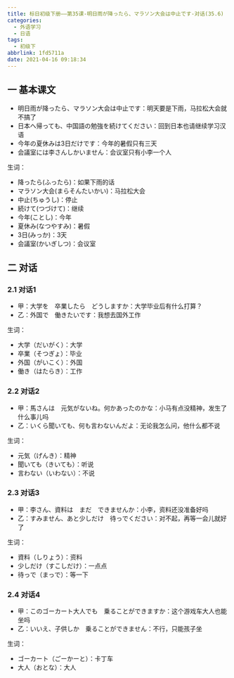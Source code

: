```yaml
---
title: 标日初级下册——第35课-明日雨が降ったら、マラソン大会は中止です-对话(35.6)
categories:
  - 外语学习
  - 日语
tags:
  - 初级下
abbrlink: 1fd5711a
date: 2021-04-16 09:18:34
---
```

## 一 基本课文

* 明日雨が降ったら、マラソン大会は中止です：明天要是下雨，马拉松大会就不搞了
* 日本へ帰っても、中国語の勉強を続けてください：回到日本也请继续学习汉语
* 今年の夏休みは3日だけです：今年的暑假只有三天
* 会議室には李さんしかいません：会议室只有小李一个人

<!--more-->

生词：

* 降ったら(ふったら)：如果下雨的话
* マラソン大会(まらそんたいかい)：马拉松大会
* 中止(ちゅうし)：停止
* 続けて(つづけて)：继续
* 今年(ことし)：今年
* 夏休み(なつやすみ)：暑假
* 3日(みっか)：3天
* 会議室(かいぎしつ)：会议室

## 二 对话

### 2.1 对话1

* 甲：大学を　卒業したら　どうしますか：大学毕业后有什么打算？
* 乙：外国で　働きたいです：我想去国外工作


生词：

* 大学（だいがく）：大学
* 卒業（そつぎょ）：毕业
* 外国（がいこく）：外国
* 働き（はたらき）：工作

###  2.2 对话2

* 甲：馬さんは　元気がないね。何かあったのかな：小马有点没精神，发生了什么事儿吗
* 乙：いくら聞いても、何も言わないんだよ：无论我怎么问，他什么都不说

生词：

* 元気（げんき）：精神
* 聞いても（きいても）：听说
* 言わない（いわない）：不说

### 2.3 对话3

* 甲：李さん、資料は　まだ　できませんか：小李，资料还没准备好吗
* 乙：すみません、あと少しだけ　待っでください：对不起，再等一会儿就好了

生词：

* 資料（しりょう）：资料
* 少しだけ（すこしだけ）：一点点
* 待っで（まっで）：等一下

###  2.4 对话4

* 甲：このゴーカート大人でも　乗ることができますか：这个游戏车大人也能坐吗
* 乙：いいえ、子供しか　乗ることができません：不行，只能孩子坐

生词：

* ゴーカート（ごーかーと）：卡丁车
* 大人（おとな）：大人
